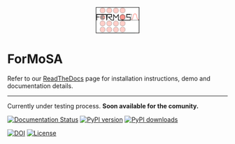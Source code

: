 <p align="center"><img src="docs/source/ForMoSA.png" alt="ForMoSA" width="100"/></p>

# ForMoSA

Refer to our [ReadTheDocs](https://formosa.readthedocs.io/en/latest/index.html) page for installation instructions, demo and documentation details.

***

Currently under testing process. 
**Soon available for the comunity.**




[![Documentation Status](https://readthedocs.org/projects/formosa/versions/badge/?version=latest)](http://formosa.readthedocs.io/en/latest/?badge=latest)
[![PyPI version](https://badge.fury.io/py/formosa.svg)](https://badge.fury.io/py/formosa)
[![PyPI downloads](https://img.shields.io/pypi/dm/formosa.svg)](https://pypistats.org/packages/formosa)

[![DOI](https://zenodo.org/badge/DOI/10.5281/zenodo.5432124.svg)](https://doi.org/10.5281/zenodo.5432124)
[![License](https://img.shields.io/badge/License-BSD%2--Clause-blue.svg)](https://opensource.org/licenses/BSD-2-Clause)
